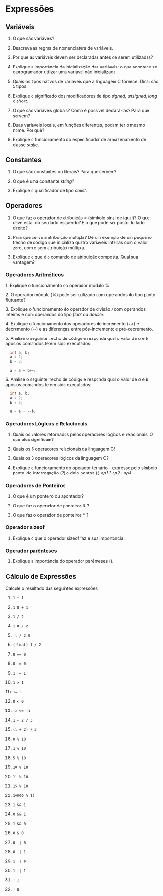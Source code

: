 # Expressões

## Variáveis

1. O que são variáveis?

2. Descreva as regras de nomenclatura de variáveis.

3. Por que as variáveis devem ser declaradas antes de serem utilizadas?

4. Explique a importância da inicialização das variáveis: o que acontece se o programador utilizar uma variável não inicializada.

5. Quais os tipos nativos de variáveis que a linguagem C fornece. Dica: são 5 tipos.

6. Explique o significado dos modificadores de tipo *signed*, *unsigned*, *long* e *short*.

7. O que são variáveis globais? Como é possível declará-las? Para que servem?

8. Duas variáveis locais, em funções diferentes, podem ter o mesmo nome. Por quê?

9. Explique o funcionamento do especificador de armazenamento de classe *static*.



## Constantes

1. O que são constantes ou literais? Para que servem?

2. O que é uma constante *string*? 

3. Explique o qualificador de tipo *const*.


## Operadores

1. O que faz o operador de atribuição *=* (símbolo sinal de igual)? O que deve estar do seu lado esquerdo? E o que pode ser posto do lado direito?

2. Para que serve a atribuição múltipla? Dê um exemplo de um pequeno trecho de código que inicializa quatro variáveis
inteiras com o valor zero, com e sem atribuição múltipla.

3. Explique o que é o comando de atribuição composta. Qual sua vantagem?


### Operadores Aritméticos

1\. Explique o funcionamento do operador módulo *%*.

2\. O operador módulo (*%*) pode ser utilizado com operandos do tipo ponto flutuante?

3\. Explique o funcionamento do operador de divisão */* com operandos inteiros e com operandos do tipo *float* ou *double*.

4\. Explique o funcionamento dos operadores de incremento (*++*) e decremento (*--*) e as diferenças entre pós-incremento
e pré-decremento.


5\. Analise o seguinte trecho de código e responda qual o valor de *a* e *b* após os comandos terem sido executados:

```c
  int a, b;
  a = 2;
  b = 3;

  a = a + b++;

```

6\. Analise o seguinte trecho de código e responda qual o valor de *a* e *b* após os comandos terem sido executados:

```c
  int a, b;
  a = 2;
  b = 3;

  a = a + --b;

```

### Operadores Lógicos e Relacionais

1. Quais os valores retornados pelos operadores lógicos e relacionais. O que eles significam?


2. Quais os 6 operadores relacionais da linguagem C?


3. Quais os 3 operadores lógicos da linguagem C?


4. Explique o funcionamento do operador ternário - expresso pelo símbolo ponto-de-interrogação (*?*) e dois-pontos (*:*) *op1 ? op2 : op3*  .


### Operadores de Ponteiros

1. O que é um ponteiro ou apontador?


2. O que faz o operador de ponteiros *&amp;* ?


3. O que faz o operador de ponteiros * ?


### Operador sizeof

1. Explique o que o operador sizeof faz e sua importância.


### Operador parênteses


1. Explique a importância do operador parênteses ().



## Cálculo de Expressões

Calcule o resultado das seguintes expressões


1. `1 + 1`


2. `1.0 + 1`


3. `1 / 2`


4. `1.0 / 2`


5. ` 1 / 2.0`


6. `(float) 1 / 2`


7. `0 == 0`


8. `0 != 0`


9. `1 != 1`


10. `1 > 1`


11`1 >= 1`


12. `0 < 0`


13. `-2 <= -1`


14. `1 + 2 / 3`

15. `(1 + 2) / 3`


16. `0 % 10`

17. `1 % 10`

18. `5 % 10`

19. `10 % 10`

20. `11 % 10`

21. `15 % 10`

22. `10000 % 10`

23. `1 && 1`

24. `0 && 1`

25. `1 && 0`

26. `0 & 0`

27. `0 || 0`

28. `0 || 1`

29. `1 || 0`

30. `1 || 1`

31. `! 1`

32. `! 0`



